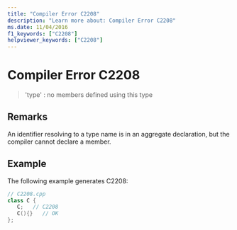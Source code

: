 ```yaml
---
title: "Compiler Error C2208"
description: "Learn more about: Compiler Error C2208"
ms.date: 11/04/2016
f1_keywords: ["C2208"]
helpviewer_keywords: ["C2208"]
---
```

# Compiler Error C2208

> 'type' : no members defined using this type

## Remarks

An identifier resolving to a type name is in an aggregate declaration, but the compiler cannot declare a member.

## Example

The following example generates C2208:

```cpp
// C2208.cpp
class C {
   C;   // C2208
   C(){}   // OK
};
```
